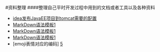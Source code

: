 #资料整理 
####整理自己平时开发过程中用到的文档或者工具以及各种资料

* [idea发布JavaEE项目到tomcat需要的配置][1]
* [MarkDown语法模板1][2]
* [MarkDown语法模板1][3]
* [MarkDown语法模板1][4]
* [emoji表情对应的编码] [5]



[1]:https://github.com/johnxue2013/tools/blob/master/doc/idea%E5%8F%91%E5%B8%83JavaEE%E9%A1%B9%E7%9B%AE%E9%9C%80%E8%A6%81%E7%9A%84%E9%85%8D%E7%BD%AE.md "idea发布JavaEE项目到tomcat需要的配置"
[2]:https://github.com/johnxue2013/tools/blob/master/markdown_template.md "markdown语法模板"
[3]:https://github.com/johnxue2013/tools/blob/master/markdown_template2.md "markdown语法模板"
[4]:https://github.com/johnxue2013/tools/blob/master/markdown_template.md "markdown语法模板"
[5]::https://github.com/johnxue2013/tools/blob/master/emoji.md "emoji"